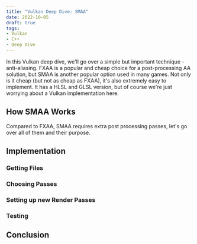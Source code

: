 ```yaml
---
title: "Vulkan Deep Dive: SMAA"
date: 2022-10-05
draft: true
tags:
- Vulkan
- C++
- Deep Dive
---
```


In this Vulkan deep dive, we'll go over a simple but important technique - anti-aliasing. FXAA is a popular
and cheap choice for a post-processing AA solution, but SMAA is another popular option used in many games. Not only is it
cheap (but not as cheap as FXAA), it's also extremely easy to implement. It has a HLSL and GLSL version, but of course
we're just worrying about a Vulkan implementation here.

## How SMAA Works

Compared to FXAA, SMAA requires extra post processing passes, let's go over all of them and their purpose.

## Implementation

### Getting Files

### Choosing Passes

### Setting up new Render Passes

### Testing

## Conclusion